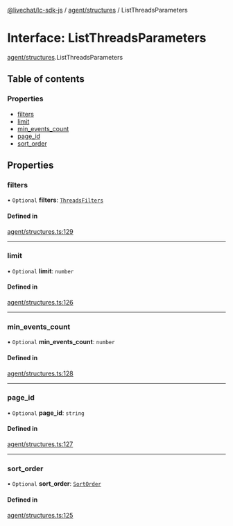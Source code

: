 [@livechat/lc-sdk-js](../README.md) / [agent/structures](../modules/agent_structures.md) / ListThreadsParameters

# Interface: ListThreadsParameters

[agent/structures](../modules/agent_structures.md).ListThreadsParameters

## Table of contents

### Properties

- [filters](agent_structures.ListThreadsParameters.md#filters)
- [limit](agent_structures.ListThreadsParameters.md#limit)
- [min\_events\_count](agent_structures.ListThreadsParameters.md#min_events_count)
- [page\_id](agent_structures.ListThreadsParameters.md#page_id)
- [sort\_order](agent_structures.ListThreadsParameters.md#sort_order)

## Properties

### filters

• `Optional` **filters**: [`ThreadsFilters`](agent_structures.ThreadsFilters.md)

#### Defined in

[agent/structures.ts:129](https://github.com/livechat/lc-sdk-js/blob/a3fdde0/src/agent/structures.ts#L129)

___

### limit

• `Optional` **limit**: `number`

#### Defined in

[agent/structures.ts:126](https://github.com/livechat/lc-sdk-js/blob/a3fdde0/src/agent/structures.ts#L126)

___

### min\_events\_count

• `Optional` **min\_events\_count**: `number`

#### Defined in

[agent/structures.ts:128](https://github.com/livechat/lc-sdk-js/blob/a3fdde0/src/agent/structures.ts#L128)

___

### page\_id

• `Optional` **page\_id**: `string`

#### Defined in

[agent/structures.ts:127](https://github.com/livechat/lc-sdk-js/blob/a3fdde0/src/agent/structures.ts#L127)

___

### sort\_order

• `Optional` **sort\_order**: [`SortOrder`](../enums/objects.SortOrder.md)

#### Defined in

[agent/structures.ts:125](https://github.com/livechat/lc-sdk-js/blob/a3fdde0/src/agent/structures.ts#L125)
